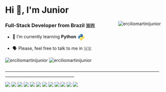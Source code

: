<h1>Hi 👋, I'm Junior</h1>

<p><img align="right" src="https://github-readme-stats.vercel.app/api/top-langs?username=erciliomartinijunior&show_icons=true&bg_color=ffffff&locale=en&layout=compact" alt="erciliomartinijunior" /></p>

<h3>Full-Stack Developer from Brazil 🇧🇷</h3>

- 🌱 I’m currently learning **Python** <img align="center" src="https://raw.githubusercontent.com/devicons/devicon/master/icons/python/python-original.svg" alt="python" width="25" height="25"/>

- 🗣️ Please, feel free to talk to me in 🇺🇸 

<img align="center" src="https://github-readme-stats.vercel.app/api?username=erciliomartinijunior&show_icons=true&bg_color=ffffff&locale=en" alt="erciliomartinijunior"/>
<img align="center" src="https://github-readme-streak-stats.herokuapp.com/?user=erciliomartinijunior&" alt="erciliomartinijunior"/>

<p align="left">_________________________________________________________________________________________________________________<p/>

<p float:"left">
<img src="https://img.shields.io/badge/Python-3776AB?style=for-the-badge&logo=python&logoColor=white"/>
<img src="https://img.shields.io/badge/Node.js-43853D?style=for-the-badge&logo=node.js&logoColor=white"/>
<img src="https://img.shields.io/badge/JavaScript-F7DF1E?style=for-the-badge&logo=javascript&logoColor=black"/>
<img src="https://img.shields.io/badge/HTML5-E34F26?style=for-the-badge&logo=html5&logoColor=white"/>
<img src="https://img.shields.io/badge/CSS3-1572B6?style=for-the-badge&logo=css3&logoColor=white"/>
<img src="https://img.shields.io/badge/GIT-E44C30?style=for-the-badge&logo=git&logoColor=white"/>
<img src="https://img.shields.io/badge/GitHub-100000?style=for-the-badge&logo=github&logoColor=white"/>
<img src="https://img.shields.io/badge/Visual_Studio_Code-0078D4?style=for-the-badge&logo=visual%20studio%20code&logoColor=white"/>
<img src="https://img.shields.io/badge/PyCharm-000000.svg?&style=for-the-badge&logo=PyCharm&logoColor=white"/>
<img src="https://img.shields.io/badge/Sublime%20Text-FF9800.svg?style=for-the-badge&logo=Sublime-Text&logoColor=white"/>
<img src="https://img.shields.io/badge/macOS-000000.svg?style=for-the-badge&logo=macOS&logoColor=white"/>
<img src="https://img.shields.io/badge/Windows-0078D6.svg?style=for-the-badge&logo=Windows&logoColor=white"/>
</p>
